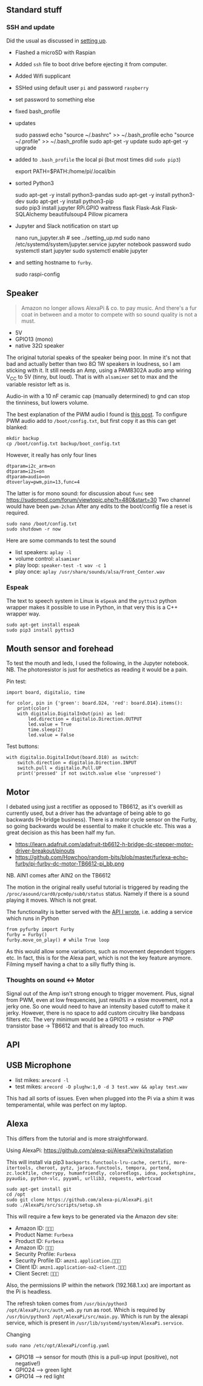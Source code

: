 ## Standard stuff
### SSH and update
Did the usual as discussed in [setting up](../setting_up.md).

* Flashed a microSD with Raspian
* Added `ssh` file to boot drive before ejecting it from computer.
* Added Wifi supplicant
* SSHed using default user `pi` and password `raspberry`
* set password to something else
* fixed bash_profile
* updates


    sudo passwd
    echo "source ~/.bashrc" >>  ~/.bash_profile
    echo "source ~/.profile" >>  ~/.bash_profile
    sudo apt-get -y update
    sudo apt-get -y upgrade
    
* added to `.bash_profile` the local pi (but most times did `sudo pip3`)
    
    
    export PATH=$PATH:/home/pi/.local/bin

* sorted Python3


    sudo apt-get -y install python3-pandas
    sudo apt-get -y  install python3-dev
    sudo apt-get -y  install python3-pip  
    sudo pip3 install jupyter RPi.GPIO waitress flask Flask-Ask Flask-SQLAlchemy beautifulsoup4 Pillow picamera
 
* Jupyter and Slack notification on start up
 
 
    nano run_jupyter.sh # see ../setting_up.md
    sudo nano /etc/systemd/system/jupyter.service
    jupyter notebook password
    sudo systemctl start jupyter
    sudo systemctl enable jupyter
    
* and setting hostname to `furby`.


    sudo raspi-config 

## Speaker

> Amazon no longer allows AlexaPi & co. to pay music. 
> And there's a fur coat in between and a motor to compete with so sound quality is not a must.

* 5V
* GPIO13 (mono)
* native 32Ω speaker

The original tutorial speaks of the speaker being poor.
In mine it's not that bad and actually better than two 8Ω 1W speakers in loudness, so I am sticking with it.
It still needs an Amp, using a PAM8302A audio amp wiring V<sub>CC</sub> to 5V (tinny, but loud).
That is with `alsamixer` set to max and the variable resistor left as is.

Audio-in with a 10 nF ceramic cap (manually determined) to gnd can stop the tinniness, but lowers volume.

The best explanation of the PWM audio I found is [this post](https://librpip.frasersdev.net/peripheral-config/pwm0and1/).
To configure PWM audio add to `/boot/config.txt`, but first copy it as this can get blanked:

    mkdir backup
    cp /boot/config.txt backup/boot_config.txt
    
However, it really has only four lines

    dtparam=i2c_arm=on
    dtparam=i2s=on
    dtparam=audio=on
    dtoverlay=pwm,pin=13,func=4

The latter is for mono sound: for discussion about `func` see https://sudomod.com/forum/viewtopic.php?t=480&start=30
Two channel would have been `pwm-2chan`
After any edits to the boot/config file a reset is required.   

    sudo nano /boot/config.txt 
    sudo shutdown -r now

Here are some commands to test the sound
    
* list speakers: `aplay -l`
* volume control: `alsamixer`
* play loop: `speaker-test -t wav -c 1`
* play once: `aplay /usr/share/sounds/alsa/Front_Center.wav`

### Espeak

The text to speech system in Linux is `eSpeak` and the `pyttsx3` python wrapper makes it possible to use in Python,
in that very this is a C++ wrapper way.

    sudo apt-get install espeak
    sudo pip3 install pyttsx3

## Mouth sensor and forehead

To test the mouth and leds, I used the following, in the Jupyter notebook.
NB. The photoresistor is just for aesthetics as reading it would be a pain.

Pin test:

    import board, digitalio, time
    
    for color, pin in {'green': board.D24, 'red': board.D14}.items():
        print(color)
        with digitalio.DigitalInOut(pin) as led:
            led.direction = digitalio.Direction.OUTPUT
            led.value = True
            time.sleep(2)
            led.value = False
            
Test buttons:

    with digitalio.DigitalInOut(board.D18) as switch:
        switch.direction = digitalio.Direction.INPUT
        switch.pull = digitalio.Pull.UP
        print('pressed' if not switch.value else 'unpressed')


## Motor

I debated using just a rectifier as opposed to TB6612, as it's overkill as currently used,
but a driver has the advantage of being able to go backwards (H-bridge business).
There is a motor cycle sensor on the Furby, so going backwards would be essential to make it chuckle etc.
This was a great decision as this has been half my fun.

* https://learn.adafruit.com/adafruit-tb6612-h-bridge-dc-stepper-motor-driver-breakout/pinouts
* https://github.com/Howchoo/random-bits/blob/master/furlexa-echo-furby/pi-furby-dc-motor-TB6612-pi_bb.png

NB. AIN1 comes after AIN2 on the TB6612

The motion in the original really useful tutorial is triggered by reading the `/proc/asound/card0/pcm0p/sub0/status` status.
Namely if there is a sound playing it moves. Which is not great.

The functionality is better served with the [API I wrote](API.md), i.e. adding a service which runs in Python

    from pyfurby import Furby
    furby = Furby()
    furby.move_on_play() # while True loop

As this would allow some variations, such as movement dependent triggers etc.
In fact, this is for the Alexa part, which is not the key feature anymore.
Filming myself having a chat to a silly fluffy thing is.

### Thoughts on sound <-> Motor
 Signal out of the Amp isn't strong enough to trigger movement.
Plus, signal from PWM, even at low frequencies, just results in a slow movement, not a jerky one.
So one would need to have an intensity based cutoff to make it jerky.
However, there is no space to add custom circuitry like bandpass filters etc.
The very minimum would be a GPIO13 -> resistor -> PNP transistor base -> TB6612 and that is already too much.

## API



## USB Microphone

* list mikes: `arecord -l`
* test mikes: `arecord -D plughw:1,0 -d 3 test.wav && aplay test.wav`

This had all sorts of issues. Even when plugged into the Pi via a shim it was temperamental,
while was perfect on my laptop.

## Alexa

This differs from the tutorial and is more straightforward.

Using AlexaPi: https://github.com/alexa-pi/AlexaPi/wiki/Installation

This will install via pip3 `backports.functools-lru-cache, certifi, more-itertools, cheroot, pytz, jaraco.functools, tempora, portend, zc.lockfile, cherrypy, humanfriendly, coloredlogs, idna, pocketsphinx, pyaudio, python-vlc, pyyaml, urllib3, requests, webrtcvad`

    sudo apt-get install git
    cd /opt
    sudo git clone https://github.com/alexa-pi/AlexaPi.git
    sudo ./AlexaPi/src/scripts/setup.sh

This will require a few keys to be generated via the Amazon dev site:

* Amazon ID: `👾👾👾`
* Product Name: `Furbexa`
* Product ID: `Furbexa`
* Amazon ID: `👾👾👾`
* Security Profile: `Furbexa`
* Security Profile ID: `amzn1.application.👾👾👾`
* Client ID: `amzn1.application-oa2-client.👾👾👾`
* Client Secret: `👾👾👾`

Also, the permissions IP within the network (192.168.1.xx) are important as the Pi is headless.

The refresh token comes from `/usr/bin/python3 /opt/AlexaPi/src/auth_web.py` run as root.
Which is required by `/usr/bin/python3 /opt/AlexaPi/src/main.py`.
Which is run by the alexapi service, which is present in `/usr/lib/systemd/system/AlexaPi.service`.

Changing

    sudo nano /etc/opt/AlexaPi/config.yaml
    
* GPIO18 --> sensor for mouth (this is a pull-up input (positive), not negative!)
* GPIO24 --> green light
* GPIO14 --> red light